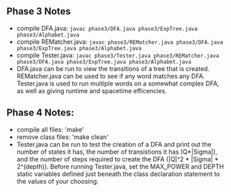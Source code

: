 ## Phase 3 Notes
- compile DFA.java: `javac phase3/DFA.java phase3/ExpTree.java phase3/Alphabet.java`
- compile REMatcher.java: `javac phase3/REMatcher.java phase3/DFA.java phase3/ExpTree.java phase3/Alphabet.java`
- compile Tester.java: `javac phase3/Tester.java phase3/REMatcher.java phase3/DFA.java phase3/ExpTree.java phase3/Alphabet.java`
- DFA.java can be run to view the transitions of a tree that is created. REMatcher.java can be used to see if any word matches any DFA. Tester.java is used to run multiple words on a somewhat complex DFA, as well as giving runtime and spacetime efficencies.

## Phase 4 Notes:
- compile all files: 'make'
- remove class files: 'make clean'
- Tester.java can be run to test the creation of a DFA and print out the number of states it has, the number of transistions it has (Q*|Sigma|), and the number of steps required to create the DFA (|Q|^2 * |Sigma| * 2^(depth)). Before running Tester.java, set the MAX_POWER and DEPTH static variables defined just beneath the class declaration statement to the values of your choosing.